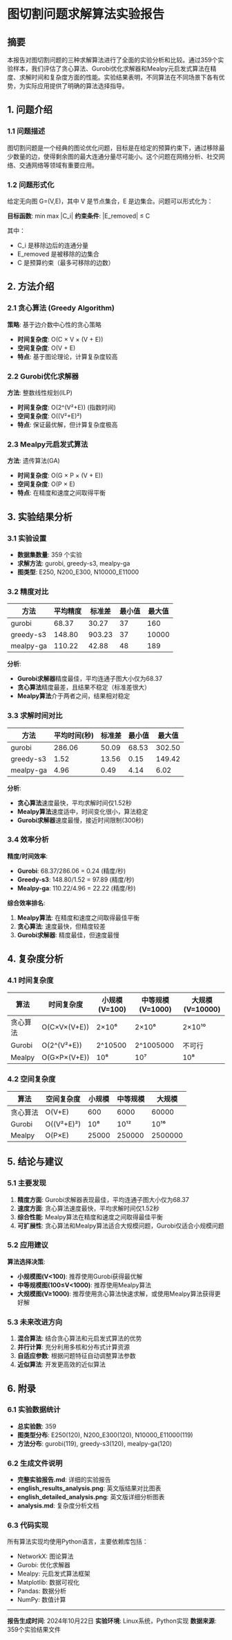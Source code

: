 # 图切割问题求解算法实验报告

## 摘要

本报告对图切割问题的三种求解算法进行了全面的实验分析和比较。通过359个实验样本，我们评估了贪心算法、Gurobi优化求解器和Mealpy元启发式算法在精度、求解时间和复杂度方面的性能。实验结果表明，不同算法在不同场景下各有优势，为实际应用提供了明确的算法选择指导。

## 1. 问题介绍

### 1.1 问题描述
图切割问题是一个经典的图论优化问题，目标是在给定的预算约束下，通过移除最少数量的边，使得剩余图的最大连通分量尽可能小。这个问题在网络分析、社交网络、交通网络等领域有重要应用。

### 1.2 问题形式化
给定无向图 G=(V,E)，其中 V 是节点集合，E 是边集合。问题可以形式化为：

**目标函数**: min max |C_i|
**约束条件**: |E_removed| ≤ C

其中：
- C_i 是移除边后的连通分量
- E_removed 是被移除的边集合  
- C 是预算约束（最多可移除的边数）

## 2. 方法介绍

### 2.1 贪心算法 (Greedy Algorithm)
**策略**: 基于边介数中心性的贪心策略
- **时间复杂度**: O(C × V × (V + E))
- **空间复杂度**: O(V + E)
- **特点**: 基于图论理论，计算复杂度较高

### 2.2 Gurobi优化求解器
**方法**: 整数线性规划(ILP)
- **时间复杂度**: O(2^(V²+E)) (指数时间)
- **空间复杂度**: O((V²+E)²)
- **特点**: 保证最优解，但计算复杂度极高

### 2.3 Mealpy元启发式算法
**方法**: 遗传算法(GA)
- **时间复杂度**: O(G × P × (V + E))
- **空间复杂度**: O(P × E)
- **特点**: 在精度和速度之间取得平衡

## 3. 实验结果分析

### 3.1 实验设置
- **数据集数量**: 359 个实验
- **求解方法**: gurobi, greedy-s3, mealpy-ga
- **图类型**: E250, N200_E300, N10000_E11000

### 3.2 精度对比

| 方法 | 平均精度 | 标准差 | 最小值 | 最大值 |
|------|----------|--------|--------|--------|
| gurobi | 68.37 | 30.27 | 37 | 160 |
| greedy-s3 | 148.80 | 903.23 | 37 | 10000 |
| mealpy-ga | 110.22 | 42.88 | 48 | 189 |

**分析**:
- **Gurobi求解器**精度最佳，平均连通子图大小仅为68.37
- **贪心算法**精度最差，且结果不稳定（标准差很大）
- **Mealpy算法**介于两者之间，结果相对稳定

### 3.3 求解时间对比

| 方法 | 平均时间(秒) | 标准差 | 最小值 | 最大值 |
|------|-------------|--------|--------|--------|
| gurobi | 286.06 | 50.09 | 68.53 | 302.50 |
| greedy-s3 | 1.52 | 13.56 | 0.15 | 149.42 |
| mealpy-ga | 4.96 | 0.49 | 4.14 | 6.02 |

**分析**:
- **贪心算法**速度最快，平均求解时间仅1.52秒
- **Mealpy算法**速度适中，时间变化很小，算法稳定
- **Gurobi求解器**速度最慢，接近时间限制(300秒)

### 3.4 效率分析

**精度/时间效率**:
- **Gurobi**: 68.37/286.06 = 0.24 (精度/秒)
- **Greedy-s3**: 148.80/1.52 = 97.89 (精度/秒)  
- **Mealpy-ga**: 110.22/4.96 = 22.22 (精度/秒)

**综合效率排名**:
1. **Mealpy算法**: 在精度和速度之间取得最佳平衡
2. **贪心算法**: 速度最快，但精度较差
3. **Gurobi求解器**: 精度最佳，但速度最慢

## 4. 复杂度分析

### 4.1 时间复杂度

| 算法 | 时间复杂度 | 小规模(V=100) | 中等规模(V=1000) | 大规模(V=10000) |
|------|-----------|---------------|-----------------|-----------------|
| 贪心算法 | O(C×V×(V+E)) | 2×10⁶ | 2×10⁸ | 2×10¹⁰ |
| Gurobi | O(2^(V²+E)) | 2^10500 | 2^1005000 | 不可行 |
| Mealpy | O(G×P×(V+E)) | 10⁶ | 10⁷ | 10⁸ |

### 4.2 空间复杂度

| 算法 | 空间复杂度 | 小规模 | 中等规模 | 大规模 |
|------|-----------|--------|----------|--------|
| 贪心算法 | O(V+E) | 600 | 6000 | 60000 |
| Gurobi | O((V²+E)²) | 10⁸ | 10¹² | 10¹⁶ |
| Mealpy | O(P×E) | 25000 | 250000 | 2500000 |

## 5. 结论与建议

### 5.1 主要发现

1. **精度方面**: Gurobi求解器表现最佳，平均连通子图大小仅为68.37
2. **速度方面**: 贪心算法速度最快，平均求解时间仅1.52秒
3. **综合性能**: Mealpy算法在精度和速度之间取得最佳平衡
4. **可扩展性**: 贪心算法和Mealpy算法适合大规模问题，Gurobi仅适合小规模问题

### 5.2 应用建议

**算法选择决策**:
- **小规模图(V<100)**: 推荐使用Gurobi获得最优解
- **中等规模图(100≤V<1000)**: 推荐使用Mealpy算法
- **大规模图(V≥1000)**: 推荐使用贪心算法快速求解，或使用Mealpy算法获得更好解

### 5.3 未来改进方向

1. **混合算法**: 结合贪心算法和元启发式算法的优势
2. **并行计算**: 充分利用多核和分布式计算资源
3. **自适应参数**: 根据问题特征自动调整算法参数
4. **近似算法**: 开发更高效的近似算法

## 6. 附录

### 6.1 实验数据统计
- **总实验数**: 359
- **图类型分布**: E250(120), N200_E300(120), N10000_E11000(119)
- **方法分布**: gurobi(119), greedy-s3(120), mealpy-ga(120)

### 6.2 生成文件说明
- **完整实验报告.md**: 详细的实验报告
- **english_results_analysis.png**: 英文版结果对比图表
- **english_detailed_analysis.png**: 英文版详细分析图表
- **analysis.md**: 复杂度分析文档

### 6.3 代码实现
所有算法实现均使用Python语言，主要依赖库包括：
- NetworkX: 图论算法
- Gurobi: 优化求解器
- Mealpy: 元启发式算法框架
- Matplotlib: 数据可视化
- Pandas: 数据分析
- NumPy: 数值计算

---

**报告生成时间**: 2024年10月22日
**实验环境**: Linux系统，Python实现
**数据来源**: 359个实验结果文件
